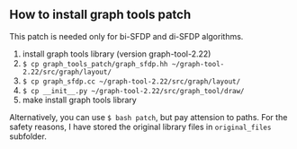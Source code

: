 ## How to install graph tools patch

This patch is needed only for bi-SFDP and di-SFDP algorithms. 

1. install graph tools library (version graph-tool-2.22)
2. `$ cp graph_tools_patch/graph_sfdp.hh ~/graph-tool-2.22/src/graph/layout/`
3. `$ cp graph_sfdp.cc ~/graph-tool-2.22/src/graph/layout/`
4. `$ cp __init__.py ~/graph-tool-2.22/src/graph_tool/draw/`
5. make install graph tools library

Alternatively, you can use `$ bash patch`, but pay attension to paths. For the safety reasons, I have stored the original library files in `original_files` subfolder.





